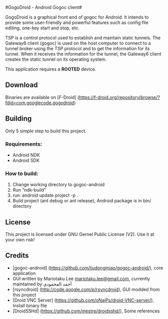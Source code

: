 #GogoDroid - Android Gogoc client#

GogoDroid is a graphical front end of gogoc for Android. It intends to provide 
some user-friendly and powerful features such as config file editing, one-key 
start and stop, etc.

TSP is a control protocol used to establish and maintain static tunnels. The 
Gateway6 client (gogoc) is used on the host computer to connect to a tunnel 
broker using the TSP protocol and to get the information for its tunnel. When 
it receives the information for the tunnel, the Gateway6 client creates the 
static tunnel on its operating system.

This application requires a **ROOTED** device.

## Download ##

Binaries are available on [F-Droid] (https://f-droid.org/repository/browse/?fdid=com.googlecode.gogodroid)

## Building ##

Only 5 simple step to build this project.

### Requirements: ###

* Android NDK
* Android SDK

### How to build: ###

1. Change working directory to gogoc-android
2. Run "ndk-build"
3. run: android update project -p .
4. Build project (ant debug or ant release), Android package is in bin/
   directory

## License ##

This project is licensed under GNU Gernel Public License (V2).
Use it at your own risk!


## Credits ##
* [gogoc-android] (https://github.com/liudongmiao/gogoc-android/), core application
* GUI written by Mariotaku Lee <mariotaku.lee@gmail.com>, currently maintained by أحمد المحمودي
* [rsyncdroid] (http://code.google.com/p/rsyncdroid), GUI modded from this project
* [Droid VNC Server] (https://github.com/oNaiPs/droid-VNC-server/), Install binary file
* [DroidSSHd] (https://github.com/mestre/droidsshd/), Some references
